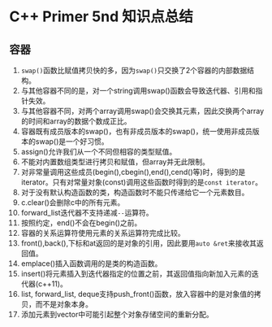 # C++ Primer 5nd 知识点总结

## 容器
1. `swap()`函数比赋值拷贝快的多，因为`swap()`只交换了2个容器的内部数据结构。         
2. 与其他容器不同的是，对一个string调用swap()函数会导致迭代器、引用和指针失效。        
3. 与其他容器不同，对两个array调用swap()会交换其元素，因此交换两个array的时间和array的数据个数成正比。        
4. 容器既有成员版本的swap()，也有非成员版本的swap()，统一使用非成员版本的swap()是一个好习惯。        
5. assign()允许我们从一个不同但相容的类型赋值。          
6. 不能对内置数组类型进行拷贝和赋值，但array并无此限制。       
7. 对非常量调用这些成员(begin(),cbegin(),end(),cend()等)时，得到的是iterator。只有对常量对象(const)调用这些函数时得到的是`const iterator`。     
8. 对于没有默认构造函数的类，构造函数时不能只传递给它一个元素数目。         
9. c.clear()会删除c中的所有元素。            
10. forward_list迭代器不支持递减`--`运算符。          
11. 按照约定，end()不会在begin()之前。         
12. 容器的关系运算符使用元素的关系运算符完成比较。         
13. front(),back(),下标和at返回的是对象的引用，因此要用`auto &ret`来接收其返回值。             
14. emplace()插入函数调用的是类的构造函数。     
15. insert()将元素插入到迭代器指定的位置之前，其返回值指向新加入元素的迭代器(c++11)。          
16. list, forward_list, deque支持push_front()函数，放入容器中的是对象值的拷贝，而不是对象本身。          
17. 添加元素到vector中可能引起整个对象存储空间的重新分配。         
     

